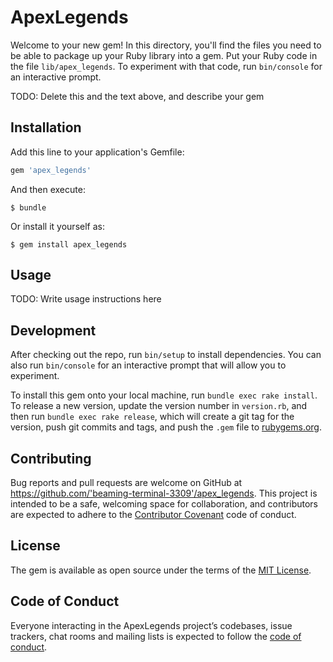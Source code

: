 # ApexLegends

Welcome to your new gem! In this directory, you'll find the files you need to be able to package up your Ruby library into a gem. Put your Ruby code in the file `lib/apex_legends`. To experiment with that code, run `bin/console` for an interactive prompt.

TODO: Delete this and the text above, and describe your gem

## Installation

Add this line to your application's Gemfile:

```ruby
gem 'apex_legends'
```

And then execute:

    $ bundle

Or install it yourself as:

    $ gem install apex_legends

## Usage

TODO: Write usage instructions here

## Development

After checking out the repo, run `bin/setup` to install dependencies. You can also run `bin/console` for an interactive prompt that will allow you to experiment.

To install this gem onto your local machine, run `bundle exec rake install`. To release a new version, update the version number in `version.rb`, and then run `bundle exec rake release`, which will create a git tag for the version, push git commits and tags, and push the `.gem` file to [rubygems.org](https://rubygems.org).

## Contributing

Bug reports and pull requests are welcome on GitHub at https://github.com/'beaming-terminal-3309'/apex_legends. This project is intended to be a safe, welcoming space for collaboration, and contributors are expected to adhere to the [Contributor Covenant](http://contributor-covenant.org) code of conduct.

## License

The gem is available as open source under the terms of the [MIT License](https://opensource.org/licenses/MIT).

## Code of Conduct

Everyone interacting in the ApexLegends project’s codebases, issue trackers, chat rooms and mailing lists is expected to follow the [code of conduct](https://github.com/'beaming-terminal-3309'/apex_legends/blob/master/CODE_OF_CONDUCT.md).
